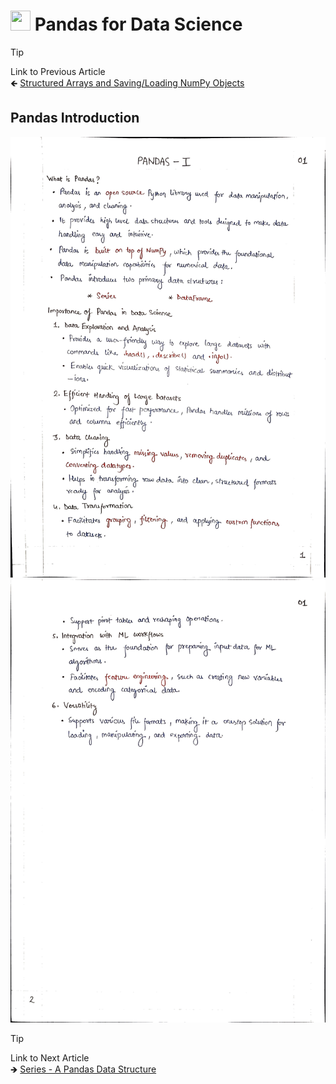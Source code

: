 # <picture> <source srcset="https://pandas.pydata.org/static/img/pandas_mark_white.svg" type="image/webp"> <img src="https://pandas.pydata.org/static/img/pandas_mark_white.svg" width="32" height="32"> </picture> Pandas for Data Science 

> [!TIP]  
> Link to Previous Article  
> 🡸 [Structured Arrays and Saving/Loading NumPy Objects](/Numpy/Articles/100_structured_arrays.md)

## Pandas Introduction

![Page 1](../Resources/Images/101_01.jpeg)
![Page 2](../Resources/Images/101_02.jpeg)

> [!TIP]  
> Link to Next Article  
> 🡺 [Series - A Pandas Data Structure](../Articles/102_series.md)